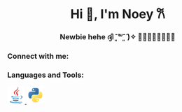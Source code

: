 <h1 align="center">Hi 👋, I'm Noey 𐙚 </h1>
<h3 align="center">Newbie hehe ദ്ദി ˉ͈̀꒳ˉ͈́ )✧ 🌻🍰🍫🌼🐰🪸🪼🎨</h3>

<h3 align="left">Connect with me:</h3>
<p align="left">
</p>

<h3 align="left">Languages and Tools:</h3>
<p align="left"> <a href="https://www.java.com" target="_blank" rel="noreferrer"> <img src="https://raw.githubusercontent.com/devicons/devicon/master/icons/java/java-original.svg" alt="java" width="40" height="40"/> </a> <a href="https://www.python.org" target="_blank" rel="noreferrer"> <img src="https://raw.githubusercontent.com/devicons/devicon/master/icons/python/python-original.svg" alt="python" width="40" height="40"/> </a> </p>

